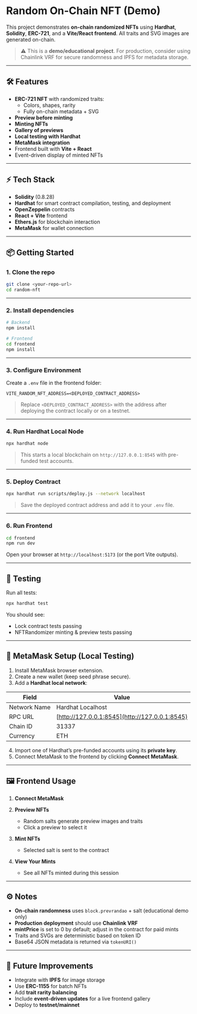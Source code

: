 # Random On-Chain NFT (Demo)

This project demonstrates **on-chain randomized NFTs** using **Hardhat**, **Solidity**, **ERC-721**, and a **Vite/React frontend**. All traits and SVG images are generated on-chain.

> ⚠️ This is a **demo/educational project**. For production, consider using Chainlink VRF for secure randomness and IPFS for metadata storage.

---

## 🛠 Features

- **ERC-721 NFT** with randomized traits:
  - Colors, shapes, rarity
  - Fully on-chain metadata + SVG
- **Preview before minting**
- **Minting NFTs**
- **Gallery of previews**
- **Local testing with Hardhat**
- **MetaMask integration**
- Frontend built with **Vite + React**  
- Event-driven display of minted NFTs  

---

## ⚡ Tech Stack

- **Solidity** (0.8.28)
- **Hardhat** for smart contract compilation, testing, and deployment
- **OpenZeppelin** contracts
- **React + Vite** frontend
- **Ethers.js** for blockchain interaction
- **MetaMask** for wallet connection

---

## 📦 Getting Started

### 1. Clone the repo

```bash
git clone <your-repo-url>
cd random-nft
````

---

### 2. Install dependencies

```bash
# Backend
npm install

# Frontend
cd frontend
npm install
```

---

### 3. Configure Environment

Create a `.env` file in the frontend folder:

```env
VITE_RANDOM_NFT_ADDRESS=<DEPLOYED_CONTRACT_ADDRESS>
```

> Replace `<DEPLOYED_CONTRACT_ADDRESS>` with the address after deploying the contract locally or on a testnet.

---

### 4. Run Hardhat Local Node

```bash
npx hardhat node
```

> This starts a local blockchain on `http://127.0.0.1:8545` with pre-funded test accounts.

---

### 5. Deploy Contract

```bash
npx hardhat run scripts/deploy.js --network localhost
```

> Save the deployed contract address and add it to your `.env` file.

---

### 6. Run Frontend

```bash
cd frontend
npm run dev
```

Open your browser at `http://localhost:5173` (or the port Vite outputs).

---

## 🧪 Testing

Run all tests:

```bash
npx hardhat test
```

You should see:

* Lock contract tests passing
* NFTRandomizer minting & preview tests passing

---

## 🔑 MetaMask Setup (Local Testing)

1. Install MetaMask browser extension.
2. Create a new wallet (keep seed phrase secure).
3. Add a **Hardhat local network**:

| Field        | Value                                          |
| ------------ | ---------------------------------------------- |
| Network Name | Hardhat Localhost                              |
| RPC URL      | [http://127.0.0.1:8545](http://127.0.0.1:8545) |
| Chain ID     | 31337                                          |
| Currency     | ETH                                            |

4. Import one of Hardhat’s pre-funded accounts using its **private key**.
5. Connect MetaMask to the frontend by clicking **Connect MetaMask**.

---

## 🖼 Frontend Usage

1. **Connect MetaMask**
2. **Preview NFTs**

    * Random salts generate preview images and traits
    * Click a preview to select it
3. **Mint NFTs**

    * Selected salt is sent to the contract
4. **View Your Mints**

    * See all NFTs minted during this session

---

## ⚙️ Notes

* **On-chain randomness** uses `block.prevrandao` + salt (educational demo only)
* **Production deployment** should use **Chainlink VRF**
* **mintPrice** is set to 0 by default; adjust in the contract for paid mints
* Traits and SVGs are deterministic based on token ID
* Base64 JSON metadata is returned via `tokenURI()`

---

## 🔮 Future Improvements

* Integrate with **IPFS** for image storage
* Use **ERC-1155** for batch NFTs
* Add **trait rarity balancing**
* Include **event-driven updates** for a live frontend gallery
* Deploy to **testnet/mainnet**

